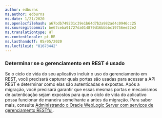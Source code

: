```yaml
---
author: edburns
ms.author: edburns
ms.date: 1/21/2020
ms.openlocfilehash: a67bdb749231c39e1b64d7b2a982ad4c0946cc25
ms.sourcegitcommit: be67ceba91727da014879d16bbbbc19756ee22e2
ms.translationtype: HT
ms.contentlocale: pt-BR
ms.lasthandoff: 05/05/2020
ms.locfileid: "81673442"
---
```

### <a name="determine-whether-management-over-rest-is-used"></a>Determinar se o gerenciamento em REST é usado

Se o ciclo de vida do seu aplicativo incluir o uso do gerenciamento em REST, você precisará capturar quais portas são usadas para acessar a API REST e determinar como elas são autenticadas e expostas. Após a migração, você precisará garantir que essas mesmas portas e mecanismos de autenticação sejam expostos para que o ciclo de vida do aplicativo possa funcionar de maneira semelhante a antes da migração. Para saber mais, consulte [Administrando o Oracle WebLogic Server com serviços de gerenciamento RESTful](https://docs.oracle.com/middleware/12213/wls/WLRUR/title.htm).
